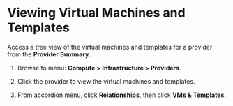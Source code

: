 # Viewing Virtual Machines and Templates

Access a tree view of the virtual machines and templates for a provider
from the **Provider Summary**.

1.  Browse to menu: **Compute > Infrastructure > Providers**.

2.  Click the provider to view the virtual machines and templates.

3.  From accordion menu, click **Relationships**, then click **VMs &
    Templates**.
